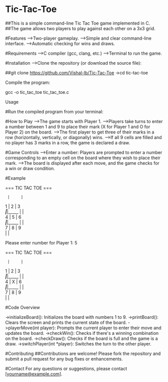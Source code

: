 # Tic-Tac-Toe

##This is a simple command-line Tic Tac Toe game implemented in C. 
##The game allows two players to play against each other on a 3x3 grid.

#Features
-->Two-player gameplay.
-->Simple and clear command-line interface.
-->Automatic checking for wins and draws.

#Requirements
-->C compiler (gcc, clang, etc.)
-->Terminal to run the game.

#Installation
-->Clone the repository (or download the source file):


##git clone https://github.com/Vishal-lb/Tic-Tac-Toe
  ->cd tic-tac-toe

Compile the program:

gcc -o tic_tac_toe tic_tac_toe.c

Usage

#Run the compiled program from your terminal:


#How to Play
-->The game starts with Player 1.
-->Players take turns to enter a number between 1 and 9 to place their mark (X for Player 1 and O for Player 2) on the board.
-->The first player to get three of their marks in a row (horizontally, vertically, or diagonally) wins.
-->If all 9 cells are filled and no player has 3 marks in a row, the game is declared a draw.

#Game Controls
-->Enter a number: Players are prompted to enter a number corresponding to an empty cell on the board where they wish to place their mark.
-->The board is displayed after each move, and the game checks for a win or draw condition.

#Example

=== TIC TAC TOE ===

     |     |     
  1  |  2  |  3  
_____|_____|_____
     |     |     
  4  |  5  |  6  
_____|_____|_____
     |     |     
  7  |  8  |  9  
     |     |     

Please enter number for Player 1: 5

=== TIC TAC TOE ===

     |     |     
  1  |  2  |  3  
_____|_____|_____
     |     |     
  4  |  X  |  6  
_____|_____|_____
     |     |     
  7  |  8  |  9  
     |     |     

#Code Overview

->initializeBoard(): Initializes the board with numbers 1 to 9.
->printBoard(): Clears the screen and prints the current state of the board.
->playerMove(int player): Prompts the current player to enter their move and updates the board.
->checkWin(): Checks if there's a winning combination on the board.
->checkDraw(): Checks if the board is full and the game is a draw.
->switchPlayer(int *player): Switches the turn to the other player.

#Contributing
##Contributions are welcome! Please fork the repository and submit a pull request for any bug fixes or enhancements.

#Contact
For any questions or suggestions, please contact [yourname@example.com].
